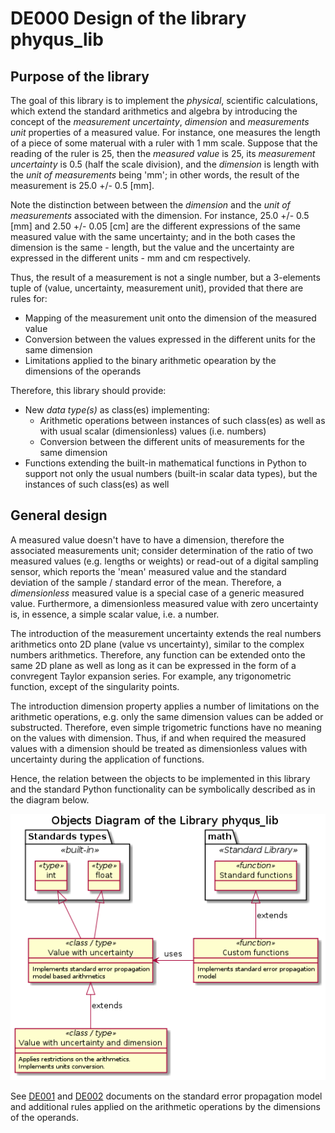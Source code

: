 # DE000 Design of the library phyqus_lib

## Purpose of the library

The goal of this library is to implement the *physical*, scientific calculations, which extend the standard arithmetics and algebra by introducing the concept of the *measurement uncertainty*, *dimension* and *measurements unit* properties of a measured value. For instance, one measures the length of a piece of some materual with a ruler with 1 mm scale. Suppose that the reading of the ruler is 25, then the *measured value* is 25, its *measurement uncertainty* is 0.5 (half the scale division), and the *dimension* is length with the *unit of measurements* being 'mm'; in other words, the result of the measurement is 25.0 +/- 0.5 \[mm\].

Note the distinction between between the *dimension* and the *unit of measurements* associated with the dimension. For instance, 25.0 +/- 0.5 \[mm\] and 2.50 +/- 0.05 \[cm\] are the different expressions of the same measured value with the same uncertainty; and in the both cases the dimension is the same - length, but the value and the uncertainty are expressed in the different units - mm and cm respectively.

Thus, the result of a measurement is not a single number, but a 3-elements tuple of (value, uncertainty, measurement unit), provided that there are rules for:

* Mapping of the measurement unit onto the dimension of the measured value
* Conversion between the values expressed in the different units for the same dimension
* Limitations applied to the binary arithmetic opearation by the dimensions of the operands

Therefore, this library should provide:

* New *data type(s)* as class(es) implementing:
  * Arithmetic operations between instances of such class(es) as well as with usual scalar (dimensionless) values (i.e. numbers)
  * Conversion between the different units of measurements for the same dimension
* Functions extending the built-in mathematical functions in Python to support not only the usual numbers (built-in scalar data types), but the instances of such class(es) as well

## General design

A measured value doesn't have to have a dimension, therefore the associated measurements unit; consider determination of the ratio of two measured values (e.g. lengths or weights) or read-out of a digital sampling sensor, which reports the 'mean' measured value and the standard deviation of the sample / standard error of the mean. Therefore, a *dimensionless* measured value is a special case of a generic measured value. Furthermore, a dimensionless measured value with zero uncertainty is, in essence, a simple scalar value, i.e. a number.

The introduction of the measurement uncertainty extends the real numbers arithmetics onto 2D plane (value vs uncertainty), similar to the complex numbers arithmetics. Therefore, any function can be extended onto the same 2D plane as well as long as it can be expressed in the form of a convregent Taylor expansion series. For example, any trigonometric function, except of the singularity points.

The introduction dimension property applies a number of limitations on the arithmetic operations, e.g. only the same dimension values can be added or substructed. Therefore, even simple trigometric functions have no meaning on the values with dimension. Thus, if and when required the measured values with a dimension should be treated as dimensionless values with uncertainty during the application of functions.

Hence, the relation between the objects to be implemented in this library and the standard Python functionality can be symbolically described as in the diagram below.

![Objects diagram of the library](../UML/design/library_objects.png)

See [DE001](./DE001_standard_error_propagation_model.md) and [DE002](./DE002_physical_arithmetics.md) documents on the standard error propagation model and additional rules applied on the arithmetic operations by the dimensions of the operands.
